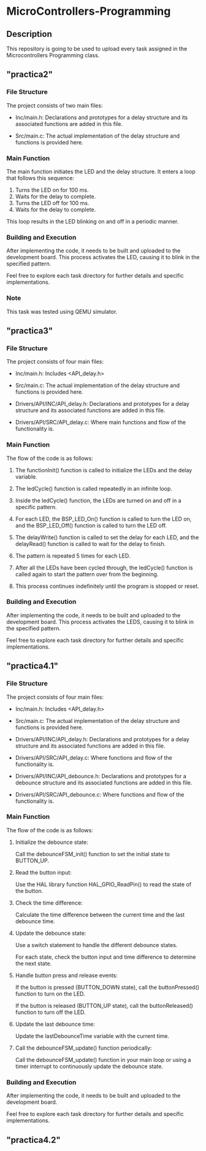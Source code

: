 # MicroControllers-Programming

## Description
This repository is going to be used to upload every task assigned in the Microcontrollers Programming class.

## "practica2"

### File Structure

The project consists of two main files:
 
- Inc/main.h: Declarations and prototypes for a delay structure and its associated functions are added in this file.

- Src/main.c: The actual implementation of the delay structure and functions is provided here.

### Main Function

The main function initiates the LED and the delay structure. It enters a loop that follows this sequence:

1. Turns the LED on for 100 ms.
2. Waits for the delay to complete.
3. Turns the LED off for 100 ms.
4. Waits for the delay to complete.

This loop results in the LED blinking on and off in a periodic manner.

### Building and Execution

After implementing the code, it needs to be built and uploaded to the development board. This process activates the LED, causing it to blink in the specified pattern.

Feel free to explore each task directory for further details and specific implementations.

### Note

This task was tested using QEMU simulator.

## "practica3"

### File Structure

The project consists of four main files:
 
- Inc/main.h: Includes <API_delay.h>

- Src/main.c: The actual implementation of the delay structure and functions is provided here.

- Drivers/API/INC/API_delay.h: Declarations and prototypes for a delay structure and its associated functions are added in this file.

- Drivers/API/SRC/API_delay.c: Where main functions and flow of the functionality is.

### Main Function

The flow of the code is as follows:

1. The functionInit() function is called to initialize the LEDs and the delay variable.

2. The ledCycle() function is called repeatedly in an infinite loop.

3. Inside the ledCycle() function, the LEDs are turned on and off in a specific pattern.

4. For each LED, the BSP_LED_On() function is called to turn the LED on, and the BSP_LED_Off() function is called to turn the LED off.

5. The delayWrite() function is called to set the delay for each LED, and the delayRead() function is called to wait for the delay to finish.

6. The pattern is repeated 5 times for each LED.

7. After all the LEDs have been cycled through, the ledCycle() function is called again to start the pattern over from the beginning.

8. This process continues indefinitely until the program is stopped or reset.

### Building and Execution

After implementing the code, it needs to be built and uploaded to the development board. This process activates the LEDS, causing it to blink in the specified pattern.

Feel free to explore each task directory for further details and specific implementations.

## "practica4.1"

### File Structure

The project consists of four main files:
 
- Inc/main.h: Includes <API_delay.h>

- Src/main.c: The actual implementation of the delay structure and functions is provided here.

- Drivers/API/INC/API_delay.h: Declarations and prototypes for a delay structure and its associated functions are added in this file.

- Drivers/API/SRC/API_delay.c: Where functions and flow of the functionality is.

- Drivers/API/INC/API_debounce.h: Declarations and prototypes for a debounce structure and its associated functions are added in this file.

- Drivers/API/SRC/API_debounce.c: Where functions and flow of the functionality is.

### Main Function

The flow of the code is as follows:

1. Initialize the debounce state:

    Call the debounceFSM_init() function to set the initial state to BUTTON_UP.

2. Read the button input:

    Use the HAL library function HAL_GPIO_ReadPin() to read the state of the button.

3. Check the time difference:

    Calculate the time difference between the current time and the last debounce time.

4. Update the debounce state:

    Use a switch statement to handle the different debounce states.

    For each state, check the button input and time difference to determine the next state.

5. Handle button press and release events:

    If the button is pressed (BUTTON_DOWN state), call the buttonPressed() function to turn on the LED.

    If the button is released (BUTTON_UP state), call the buttonReleased() function to turn off the LED.

6. Update the last debounce time:

    Update the lastDebounceTime variable with the current time.

7. Call the debounceFSM_update() function periodically:

    Call the debounceFSM_update() function in your main loop or using a timer interrupt to continuously update the debounce state.

### Building and Execution

After implementing the code, it needs to be built and uploaded to the development board.

Feel free to explore each task directory for further details and specific implementations.

## "practica4.2"